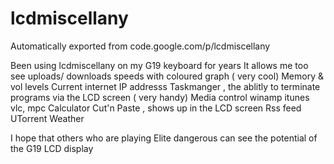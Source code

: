 # lcdmiscellany
Automatically exported from code.google.com/p/lcdmiscellany

Been using lcdmiscellany on my G19 keyboard for years
It allows me too see uploads/ downloads speeds with coloured graph ( very cool)
Memory & vol levels 
Current internet IP addresss
Taskmanger , the ablitly to terminate programs via the LCD screen ( very handy)
Media control winamp itunes vlc, mpc
Calculator
Cut'n Paste , shows up in the LCD screen 
Rss feed
UTorrent 
Weather 


I hope that others who are playing Elite dangerous can see the potential of the G19 LCD display 
